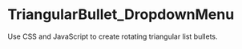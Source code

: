 TriangularBullet_DropdownMenu
=============================

Use CSS and JavaScript to create rotating triangular list bullets.
